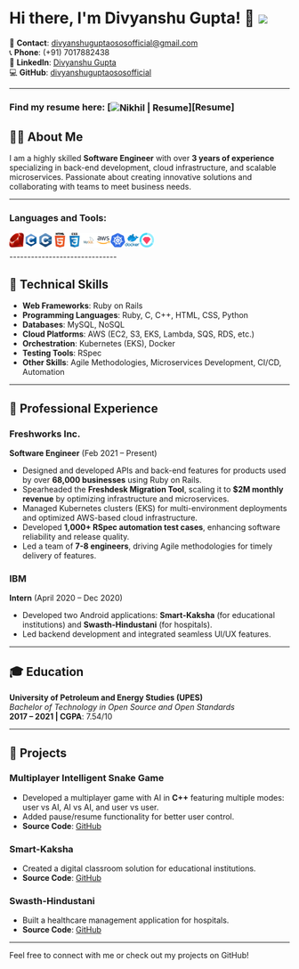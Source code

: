 


# Hi there, I'm Divyanshu Gupta! 👋 <img src="https://media.giphy.com/media/mGcNjsfWAjY5AEZNw6/giphy.gif" width="50"></h2>

📧 **Contact**: [divyanshuguptaososofficial@gmail.com](mailto:divyanshuguptaososofficial@gmail.com)  
📞 **Phone**: (+91) 7017882438  
🔗 **LinkedIn**: [Divyanshu Gupta](https://www.linkedin.com/in/divyanshu-gupta-97b0a1193)  
💻 **GitHub**: [divyanshuguptaososofficial](https://github.com/divyanshuguptaososofficial)

---
### Find my resume here: [<img align="center" alt="Nikhil | Resume" width="22px" src="https://amritfoundationofindia.in/wp-content/uploads/2018/08/download-logo.png" />][Resume]

## 👨‍💻 About Me

I am a highly skilled **Software Engineer** with over **3 years of experience** specializing in back-end development, cloud infrastructure, and scalable microservices. Passionate about creating innovative solutions and collaborating with teams to meet business needs.

---


### Languages and Tools:

<img align="left" alt="Ruby" width="26px" src="https://raw.githubusercontent.com/github/explore/main/topics/ruby/ruby.png" />
<img align="left" alt="C" width="26px" src="https://raw.githubusercontent.com/github/explore/main/topics/c/c.png" />
<img align="left" alt="C++" width="26px" src="https://raw.githubusercontent.com/github/explore/main/topics/cpp/cpp.png" />
<img align="left" alt="HTML5" width="26px" src="https://raw.githubusercontent.com/github/explore/main/topics/html/html.png" />
<img align="left" alt="CSS3" width="26px" src="https://raw.githubusercontent.com/github/explore/main/topics/css/css.png" />
<img align="left" alt="MySQL" width="26px" src="https://raw.githubusercontent.com/github/explore/main/topics/mysql/mysql.png" />
<img align="left" alt="AWS" width="26px" src="https://raw.githubusercontent.com/github/explore/main/topics/aws/aws.png" />
<img align="left" alt="Kubernetes" width="26px" src="https://raw.githubusercontent.com/github/explore/main/topics/kubernetes/kubernetes.png" />
<img align="left" alt="Docker" width="26px" src="https://raw.githubusercontent.com/github/explore/main/topics/docker/docker.png" />
<img align="left" alt="RSpec" width="26px" src="https://raw.githubusercontent.com/github/explore/main/topics/rspec/rspec.png" />

<br />
<br />
------------------------------


## 🚀 Technical Skills

- **Web Frameworks**: Ruby on Rails
- **Programming Languages**: Ruby, C, C++, HTML, CSS, Python
- **Databases**: MySQL, NoSQL
- **Cloud Platforms**: AWS (EC2, S3, EKS, Lambda, SQS, RDS, etc.)
- **Orchestration**: Kubernetes (EKS), Docker
- **Testing Tools**: RSpec
- **Other Skills**: Agile Methodologies, Microservices Development, CI/CD, Automation

---

## 💼 Professional Experience

### **Freshworks Inc.**
**Software Engineer** (Feb 2021 – Present)

- Designed and developed APIs and back-end features for products used by over **68,000 businesses** using Ruby on Rails.
- Spearheaded the **Freshdesk Migration Tool**, scaling it to **$2M monthly revenue** by optimizing infrastructure and microservices.
- Managed Kubernetes clusters (EKS) for multi-environment deployments and optimized AWS-based cloud infrastructure.
- Developed **1,000+ RSpec automation test cases**, enhancing software reliability and release quality.
- Led a team of **7-8 engineers**, driving Agile methodologies for timely delivery of features.

### **IBM**
**Intern** (April 2020 – Dec 2020)

- Developed two Android applications: **Smart-Kaksha** (for educational institutions) and **Swasth-Hindustani** (for hospitals).
- Led backend development and integrated seamless UI/UX features.

---

## 🎓 Education

**University of Petroleum and Energy Studies (UPES)**  
*Bachelor of Technology in Open Source and Open Standards*  
**2017 – 2021 | CGPA**: 7.54/10

---

## 📂 Projects

### **Multiplayer Intelligent Snake Game**  
- Developed a multiplayer game with AI in **C++** featuring multiple modes: user vs AI, AI vs AI, and user vs user.
- Added pause/resume functionality for better user control.
- **Source Code**: [GitHub](https://github.com/divyanshuguptaososofficial/MISG-MULTIPLAYER-INTELLIGENT-SNAKE-GAME)

### **Smart-Kaksha**  
- Created a digital classroom solution for educational institutions.
- **Source Code**: [GitHub](https://github.com/SMARTKAKSHA)

### **Swasth-Hindustani**  
- Built a healthcare management application for hospitals.
- **Source Code**: [GitHub](https://github.com/divyanshuguptaososofficial/SwasthHindustani)

---

Feel free to connect with me or check out my projects on GitHub!

